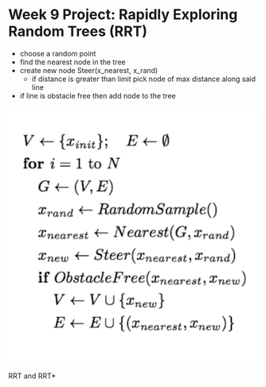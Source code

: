 <!--
STOP
We strongly recommend viewing this file with a rendered markdown viewer. You can do this by:
 - Opening this file in the GitHub web viewer
 - Pressing Ctrl+Shift+V in Visual Studio Code
 - Opening this file in any other markdown viewer you prefer
-->

# Week 9 Project: Rapidly Exploring Random Trees (RRT)

- choose a random point
- find the nearest node in the tree
- create new node Steer(x_nearest, x_rand)
    - if distance is greater than limit pick node of max distance along said line
- if line is obstacle free then add node to the tree

![RRT Pseudocode](./rrt_pseudo_code.png)


RRT and RRT*


